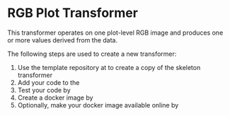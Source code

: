 # RGB Plot Transformer
This transformer operates on one plot-level RGB image and produces one or more values derived from the data.

The following steps are used to create a new transformer:
1. Use the template repository at []() to create a copy of the skeleton transformer
2. Add your code to the 
3. Test your code by 
4. Create a docker image by
5. Optionally, make your docker image available online by 

